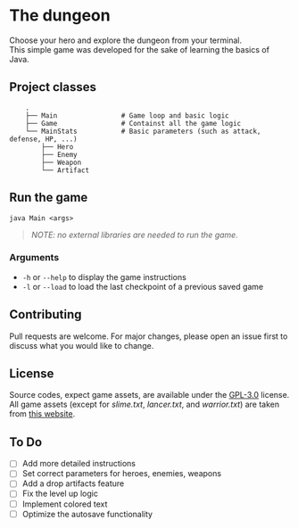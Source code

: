 # The dungeon
 Choose your hero and explore the dungeon from your terminal.<br/>
 This simple game was developed for the sake of learning the basics of Java.

## Project classes
```
    .
    ├── Main                # Game loop and basic logic
    ├── Game                # Containst all the game logic
    └── MainStats           # Basic parameters (such as attack, defense, HP, ...)
        ├── Hero
        ├── Enemy
        ├── Weapon
        └── Artifact
```

## Run the game
`java Main <args>`
> *NOTE: no external libraries are needed to run the game.*

### Arguments
- `-h` or `--help` to display the game instructions
- `-l` or `--load` to load the last checkpoint of a previous saved game

## Contributing
Pull requests are welcome. For major changes, please open an issue first to discuss what you would like to change.

## License
Source codes, expect game assets, are available under the [GPL-3.0](https://choosealicense.com/licenses/gpl-3.0/) license.<br/>
All game assets (except for _slime.txt_, _lancer.txt_, and _warrior.txt_) are taken from [this website](https://www.asciiart.eu/).

## To Do
- [ ] Add more detailed instructions
- [ ] Set correct parameters for heroes, enemies, weapons
- [ ] Add a drop artifacts feature
- [ ] Fix the level up logic
- [ ] Implement colored text
- [ ] Optimize the autosave functionality
